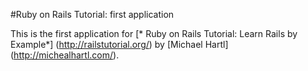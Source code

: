 #Ruby on Rails Tutorial: first application

This is the first application for
[* Ruby on Rails Tutorial: Learn Rails by Example*] (http://railstutorial.org/) by [Michael Hartl] (http://michealhartl.com/).